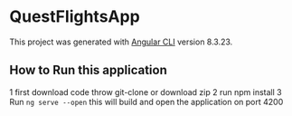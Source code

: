 # QuestFlightsApp

This project was generated with [Angular CLI](https://github.com/angular/angular-cli) version 8.3.23.

## How to Run this application 
1 first download code throw git-clone or download zip
2 run npm install 
3 Run `ng serve --open` this will build and open the application on port 4200 



